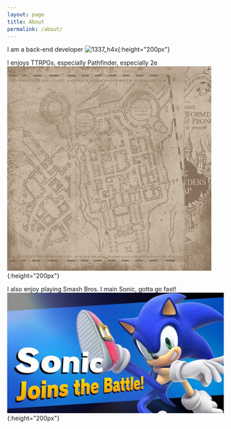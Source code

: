 ```yaml
---
layout: page
title: About
permalink: /about/
---
```

I am a back-end developer
![1337_h4x](/assets/developer.jpg){:height="200px"}

I enjoys TTRPGs, especially Pathfinder, especially 2e
![Nat 20!](/assets/pathfinder.jpg){:height="200px"}

I also enjoy playing Smash Bros. I main Sonic, gotta go fast!
![Sonic speed!](/assets/sonic.jpg){:height="200px"}